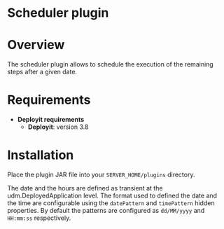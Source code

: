 # Scheduler plugin #

# Overview #

The scheduler plugin allows to schedule the execution of the remaining steps after a given date.

# Requirements #

* **Deployit requirements**
	* **Deployit**: version 3.8

# Installation #

Place the plugin JAR file into your `SERVER_HOME/plugins` directory. 

The date and the hours are defined as transient at the udm.DeployedApplication level. The format used to defined the date and the time are configurable using the `datePattern` and `timePattern` hidden properties. By default the patterns are configured as `dd/MM/yyyy` and `HH:mm:ss` respectively.

